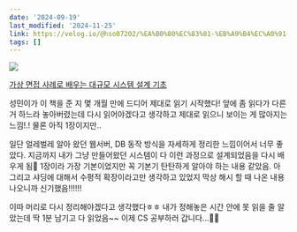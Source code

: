 ```yaml
---
date: '2024-09-19'
last_modified: '2024-11-25'
link: https://velog.io/@hso07202/%EA%B0%80%EC%83%81-%EB%A9%B4%EC%A0%91-%EC%82%AC%EB%A1%80%EB%A1%9C-%EB%B0%B0%EC%9A%B0%EB%8A%94-%EB%8C%80%EA%B7%9C%EB%AA%A8-%EC%8B%9C%EC%8A%A4%ED%85%9C-%EC%84%A4%EA%B3%84-%EA%B8%B0%EC%B4%88-1%EC%9E%A5-%ED%9B%84%EA%B8%B0
tags: []
---
```


![](https://velog.velcdn.com/images/hso07202/post/9e2e68f9-1e82-4793-a435-ec566292ae3e/image.png)

[가상 면접 사례로 배우는 대규모 시스템 설계 기초](https://product.kyobobook.co.kr/detail/S000001033116)

성민이가 이 책을 준 지 몇 개월 만에 드디어 제대로 읽기 시작했다! 앞에 좀 읽다가 다른 거 하느라 놓아버렸는데 다시 읽어야겠다고 생각하고 제대로 읽으니 보이는 게 많아지는 느낌!.! 물론 아직 1장이지만..

일단 얼레벌레 알아 왔던 웹서버, DB 동작 방식을 자세하게 정리한 느낌이어서 너무 좋았다. 지금까지 내가 그냥 만들어왔던 시스템이 다 이런 과정으로 설계되었음을 다시 배우게 됨🙌 1장이라 가장 기본이었지만 꼭 기본기 탄탄하게 알아야 하는 내용 같았음. 아 그리고 샤딩에 대해서 수평적 확장이라고만 생각하고 있었지 막상 해시 할 때 나온 내용 나오니까 신기했음!!!!!!

이따 머리로 다시 정리해야겠다고 생각했다ㅎㅎ 내가 정해놓은 시간 안에 못 읽을 줄 알았는데 딱 1분 남기고 다 읽었음~~ 이제 CS 공부하러 갑니다...🙋‍♀️